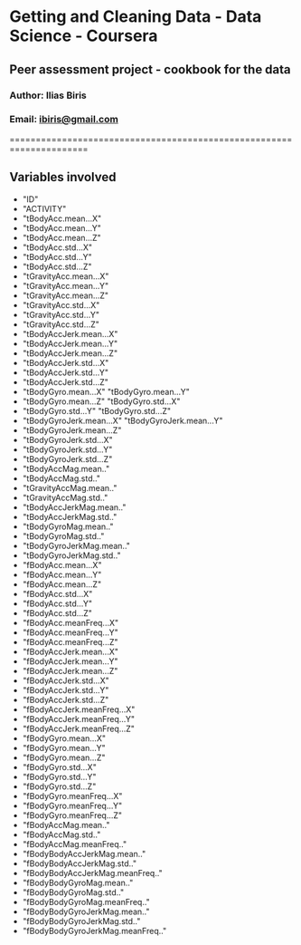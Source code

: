 # Getting and Cleaning Data - Data Science - Coursera
## Peer assessment project - cookbook for the data
### Author: Ilias Biris
### Email: ibiris@gmail.com
=====================================================================

## Variables involved

* "ID"
* "ACTIVITY"
* "tBodyAcc.mean...X"
* "tBodyAcc.mean...Y"
* "tBodyAcc.mean...Z"
* "tBodyAcc.std...X"
* "tBodyAcc.std...Y"
* "tBodyAcc.std...Z"
* "tGravityAcc.mean...X"
* "tGravityAcc.mean...Y"
* "tGravityAcc.mean...Z"
* "tGravityAcc.std...X"
* "tGravityAcc.std...Y"
* "tGravityAcc.std...Z"
* "tBodyAccJerk.mean...X"
* "tBodyAccJerk.mean...Y"
* "tBodyAccJerk.mean...Z"
* "tBodyAccJerk.std...X"
* "tBodyAccJerk.std...Y"
* "tBodyAccJerk.std...Z"
* "tBodyGyro.mean...X"
"tBodyGyro.mean...Y"
* "tBodyGyro.mean...Z"
"tBodyGyro.std...X"
* "tBodyGyro.std...Y"
"tBodyGyro.std...Z"
* "tBodyGyroJerk.mean...X"
"tBodyGyroJerk.mean...Y" 
* "tBodyGyroJerk.mean...Z"
* "tBodyGyroJerk.std...X" 
* "tBodyGyroJerk.std...Y"
* "tBodyGyroJerk.std...Z" 
* "tBodyAccMag.mean.."
* "tBodyAccMag.std.." 
* "tGravityAccMag.mean.."
* "tGravityAccMag.std.."
* "tBodyAccJerkMag.mean.."
* "tBodyAccJerkMag.std.." 
* "tBodyGyroMag.mean.."
* "tBodyGyroMag.std.." 
* "tBodyGyroJerkMag.mean.."
* "tBodyGyroJerkMag.std.." 
* "fBodyAcc.mean...X"
* "fBodyAcc.mean...Y" 
* "fBodyAcc.mean...Z"
* "fBodyAcc.std...X"
* "fBodyAcc.std...Y"
* "fBodyAcc.std...Z"
* "fBodyAcc.meanFreq...X"
* "fBodyAcc.meanFreq...Y" 
* "fBodyAcc.meanFreq...Z"
* "fBodyAccJerk.mean...X" 
* "fBodyAccJerk.mean...Y"
* "fBodyAccJerk.mean...Z" 
* "fBodyAccJerk.std...X"
* "fBodyAccJerk.std...Y"
* "fBodyAccJerk.std...Z"
* "fBodyAccJerk.meanFreq...X"
* "fBodyAccJerk.meanFreq...Y"
* "fBodyAccJerk.meanFreq...Z"
* "fBodyGyro.mean...X"
* "fBodyGyro.mean...Y" 
* "fBodyGyro.mean...Z"
* "fBodyGyro.std...X" 
* "fBodyGyro.std...Y"
* "fBodyGyro.std...Z" 
* "fBodyGyro.meanFreq...X"
* "fBodyGyro.meanFreq...Y" 
* "fBodyGyro.meanFreq...Z"
* "fBodyAccMag.mean.." 
* "fBodyAccMag.std.."
* "fBodyAccMag.meanFreq.." 
* "fBodyBodyAccJerkMag.mean.."
* "fBodyBodyAccJerkMag.std.."
* "fBodyBodyAccJerkMag.meanFreq.."
* "fBodyBodyGyroMag.mean.."
* "fBodyBodyGyroMag.std.."
* "fBodyBodyGyroMag.meanFreq.."
* "fBodyBodyGyroJerkMag.mean.."
* "fBodyBodyGyroJerkMag.std.."
* "fBodyBodyGyroJerkMag.meanFreq.."
